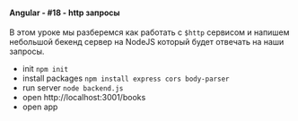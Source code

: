 #### Angular - #18 - http запросы

В этом уроке мы разберемся как работать с `$http` сервисом и напишем небольшой бекенд сервер на NodeJS который будет отвечать на наши запросы.

* init `npm init`
* install packages `npm install express cors body-parser`
* run server `node backend.js`
* open http://localhost:3001/books
* open app
